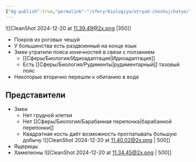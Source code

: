 ```yaml
---
{"dg-publish":true,"permalink":"/sfery/biologiya/otryad-cheshujchatye/","tags":["Зоология"]}
---
```


![[CleanShot 2024-12-20 at 11.39.49@2x.png \|350]]
- Покров из роговых чешуй 
- У большинства есть раздвоенный на конце язык
- Змеи утратили пояса конечностей в связи с ползанием
	- [[Сферы/Биология/Идиоадаптация\|Идиоадаптация]]
	- Есть [[Сферы/Биология/Рудименты\|рудиментарный]] тазовый пояс 
- Некоторые вторично перешли к обитанию в воде
## Представители
- Змеи
	- Нет грудной клетки
	- Нет [[Сферы/Биология/Барабанная перепонка\|барабанной перепонки]]
	- Квадратная кость даёт возможность проглатывать большую добычу 
![[CleanShot 2024-12-20 at 11.40.02@2x.png \| 500]] 
- Ящерицы 
- Хамелеоны
![[CleanShot 2024-12-20 at 11.34.45@2x.png \| 500]]